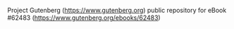 Project Gutenberg (https://www.gutenberg.org) public repository for
eBook #62483 (https://www.gutenberg.org/ebooks/62483)
